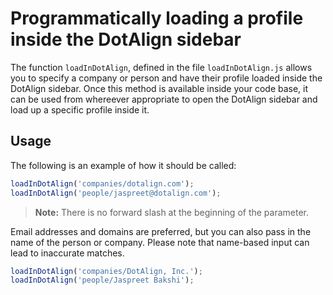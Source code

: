 # Programmatically loading a profile inside the DotAlign sidebar

The function `loadInDotAlign`, defined in the file `loadInDotAlign.js` allows you to specify a company or person and have their profile loaded inside the DotAlign sidebar. Once this method is available inside your code base, it can be used from whereever appropriate to open the DotAlign sidebar and load up a specific profile inside it.  

## Usage

The following is an example of how it should be called:

```javascript
loadInDotAlign('companies/dotalign.com');
loadInDotAlign('people/jaspreet@dotalign.com');
```

> **Note:** There is no forward slash at the beginning of the parameter.

Email addresses and domains are preferred, but you can also pass in the name of the person or company. Please note that name-based input can lead to inaccurate matches.

```javascript
loadInDotAlign('companies/DotAlign, Inc.');
loadInDotAlign('people/Jaspreet Bakshi');
```
